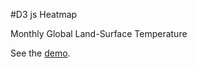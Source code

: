 #D3 js Heatmap

Monthly Global Land-Surface Temperature

See the <a href="http://codepen.io/pbweb/full/ozyLOd/" target="_blank">demo</a>.